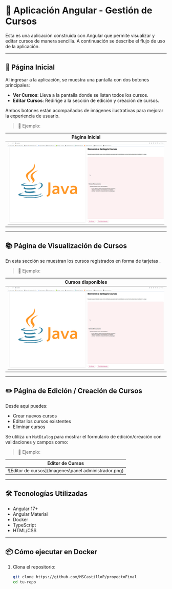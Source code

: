 # 📘 Aplicación Angular - Gestión de Cursos

Esta es una aplicación construida con Angular que permite visualizar y editar cursos de manera sencilla. A continuación se describe el flujo de uso de la aplicación.

---

## 🚀 Página Inicial

Al ingresar a la aplicación, se muestra una pantalla con dos botones principales:

- **Ver Cursos**: Lleva a la pantalla donde se listan todos los cursos.
- **Editar Cursos**: Redirige a la sección de edición y creación de cursos.

Ambos botones están acompañados de imágenes ilustrativas para mejorar la experiencia de usuario.

> 📸 Ejemplo:

| Página Inicial |
|----------------|
| ![Página inicial](Imagenes\pagina_principal.png) |

---

## 📚 Página de Visualización de Cursos

En esta sección se muestran los cursos registrados en forma de tarjetas . 

> 📸 Ejemplo:

| Cursos disponibles |
|--------------------|
| ![Lista de cursos](Imagenes\pagina_principal.png) |

---

## ✏️ Página de Edición / Creación de Cursos

Desde aquí puedes:

- Crear nuevos cursos
- Editar los cursos existentes
- Eliminar cursos

Se utiliza un `MatDialog` para mostrar el formulario de edición/creación con validaciones y campos como:



> 📸 Ejemplo:

| Editor de Cursos |
|------------------|
| ![Editor de cursos](Imagenes\panel administrador.png) |

---

## 🛠️ Tecnologías Utilizadas

- Angular 17+
- Angular Material
- Docker
- TypeScript
- HTML/CSS

---

## 📦 Cómo ejecutar en Docker

1. Clona el repositorio:

   ```bash
   git clone https://github.com/MSCastilloP/proyectoFinal
   cd tu-repo
